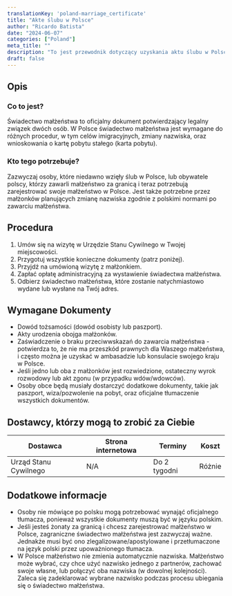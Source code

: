 ```yaml
---
translationKey: 'poland-marriage_certificate'
title: "Akte ślubu w Polsce"
author: "Ricardo Batista"
date: "2024-06-07"
categories: ["Poland"]
meta_title: ""
description: "To jest przewodnik dotyczący uzyskania aktu ślubu w Polsce"
draft: false
---
```


## Opis
### Co to jest?
Świadectwo małżeństwa to oficjalny dokument potwierdzający legalny związek dwóch osób. W Polsce świadectwo małżeństwa jest wymagane do różnych procedur, w tym celów imigracyjnych, zmiany nazwiska, oraz wnioskowania o kartę pobytu stałego (karta pobytu).

### Kto tego potrzebuje?
Zazwyczaj osoby, które niedawno wzięły ślub w Polsce, lub obywatele polscy, którzy zawarli małżeństwo za granicą i teraz potrzebują zarejestrować swoje małżeństwo w Polsce. Jest także potrzebne przez małżonków planujących zmianę nazwiska zgodnie z polskimi normami po zawarciu małżeństwa.

## Procedura
1. Umów się na wizytę w Urzędzie Stanu Cywilnego w Twojej miejscowości.
2. Przygotuj wszystkie konieczne dokumenty (patrz poniżej).
3. Przyjdź na umówioną wizytę z małżonkiem.
4. Zapłać opłatę administracyjną za wystawienie świadectwa małżeństwa.
5. Odbierz świadectwo małżeństwa, które zostanie natychmiastowo wydane lub wysłane na Twój adres.

## Wymagane Dokumenty
- Dowód tożsamości (dowód osobisty lub paszport).
- Akty urodzenia obojga małżonków.
- Zaświadczenie o braku przeciwwskazań do zawarcia małżeństwa - potwierdza to, że nie ma przeszkód prawnych dla Waszego małżeństwa, i często można je uzyskać w ambasadzie lub konsulacie swojego kraju w Polsce.
- Jeśli jedno lub oba z małżonków jest rozwiedzione, ostateczny wyrok rozwodowy lub akt zgonu (w przypadku wdów/wdowców).
- Osoby obce będą musiały dostarczyć dodatkowe dokumenty, takie jak paszport, wiza/pozwolenie na pobyt, oraz oficjalne tłumaczenie wszystkich dokumentów.

## Dostawcy, którzy mogą to zrobić za Ciebie

| Dostawca | Strona internetowa | Terminy | Koszt |
| --- | --- | --- | --- |
|Urząd Stanu Cywilnego| N/A | Do 2 tygodni | Różnie |

## Dodatkowe informacje
- Osoby nie mówiące po polsku mogą potrzebować wynająć oficjalnego tłumacza, ponieważ wszystkie dokumenty muszą być w języku polskim.
- Jeśli jesteś żonaty za granicą i chcesz zarejestrować małżeństwo w Polsce, zagraniczne świadectwo małżeństwa jest zazwyczaj ważne. Jednakże musi być ono zlegalizowane/apostylowane i przetłumaczone na język polski przez upoważnionego tłumacza.
- W Polsce małżeństwo nie zmienia automatycznie nazwiska. Małżeństwo może wybrać, czy chce użyć nazwisko jednego z partnerów, zachować swoje własne, lub połączyć oba nazwiska (w dowolnej kolejności). Zaleca się zadeklarować wybrane nazwisko podczas procesu ubiegania się o świadectwo małżeństwa.